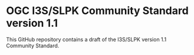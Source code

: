 # OGC I3S/SLPK Community Standard version 1.1

This GitHub repository contains a draft of the I3S/SLPK version 1.1 Community Standard.

